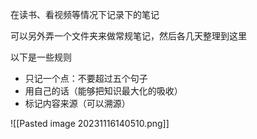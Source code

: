 在读书、看视频等情况下记录下的笔记

可以另外弄一个文件夹来做常规笔记，然后各几天整理到这里

以下是一些规则
- 只记一个点：不要超过五个句子
- 用自己的话（能够把知识最大化的吸收）
- 标记内容来源（可以溯源）

![[Pasted image 20231116140510.png]]
